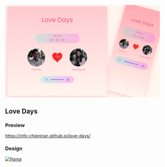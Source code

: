 ![My Profile](https://github.com/info-chientran/love-days/blob/main/assets/img/cover.png?raw=true)

## Love Days

### Preview

https://info-chientran.github.io/love-days/

### Design

[<img src='https://cdn.jsdelivr.net/npm/simple-icons@3.0.1/icons/figma.svg' alt='figma' height='40'>](https://www.figma.com/file/o6XKhTjugcsKSRDuUt0h9R/Love-Days?node-id=305%3A5)
